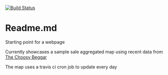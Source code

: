 [![Build Status](https://travis-ci.com/jliang117/jliang117.github.io.svg?branch=master)](https://travis-ci.com/jliang117/jliang117.github.io)

# Readme.md
Starting point for a webpage

Currently showcases a sample sale aggregated map using recent data from [The Choosy Beggar](www.thechoosybeggar.com)

The map uses a travis ci cron job to update every day
